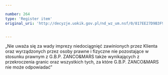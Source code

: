 ```yaml
---

number: 264
type: 'Register item'
original_uri: 'http://decyzje.uokik.gov.pl/nd_wz_um.nsf/0/817EE27D9B3F99F4C12572DD003294B4?OpenDocument'


---
```


„Nie uważa się za wady imprezy niedociągnięć zawinionych przez Klienta oraz wyrządzonych przez osoby prawne i fizyczne nie pozostające w stosunku prawnym z G.B.P. ZANCO&amp;MARS także wynikających z przekroczenia granic oraz wszystkich tych, za które G.B.P. ZANCO&amp;MARS nie może odpowiadać”
